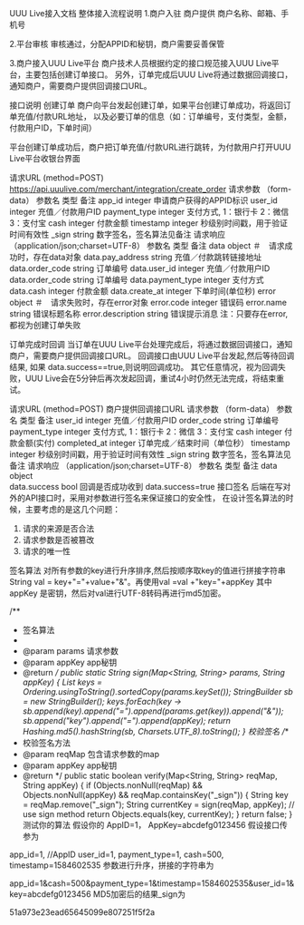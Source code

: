 UUU Live接入文档
整体接入流程说明
1.商户入驻
商户提供 商户名称、邮箱、手机号

2.平台审核
审核通过，分配APPID和秘钥，商户需要妥善保管

3.商户接入UUU Live平台
商户技术人员根据约定的接口规范接入UUU Live平台，主要包括创建订单接口。 
另外，订单完成后UUU Live将通过数据回调接口，通知商户，需要商户提供回调接口URL。

接口说明
创建订单
商户向平台发起创建订单，如果平台创建订单成功，将返回订单充值/付款URL地址， 
以及必要订单的信息（如：订单编号，支付类型，金额，付款用户ID，下单时间）

平台创建订单成功后，商户把订单充值/付款URL进行跳转，为付款用户打开UUU Live平台收银台界面

请求URL (method=POST) 
https://api.uuulive.com/merchant/integration/create_order
请求参数 （form-data）
参数名	类型	备注
app_id	integer	申请商户获得的APPID标识
user_id	integer	充值／付款用户ID
payment_type	integer	支付方式, 1：银行卡 2：微信 3：支付宝
cash	integer	付款金额
timestamp	integer	秒级别时间戳，用于验证时间有效性
_sign	string	数字签名，签名算法见备注
请求响应 （application/json;charset=UTF-8）
参数名	类型	备注
data	object	＃　请求成功时，存在data对象
data.pay_address	string	充值／付款跳转链接地址
data.order_code	string	订单编号
data.user_id	integer	充值／付款用户ID
data.order_code	string	订单编号
data.payment_type	integer	支付方式
data.cash	integer	付款金额
data.create_at	integer	下单时间(单位秒)
error	object	＃　请求失败时，存在error对象
error.code	integer	错误码
error.name	string	错误标题名称
error.description	string	错误提示消息
注：只要存在error,都视为创建订单失败

订单完成时回调
当订单在UUU Live平台处理完成后，将通过数据回调接口，通知商户，需要商户提供回调接口URL。 
回调接口由UUU Live平台发起,然后等待回调结果, 如果 data.success==true,则说明回调成功。 
其它任意情况，视为回调失败，UUU Live会在5分钟后再次发起回调，重试4小时仍然无法完成，将结束重试。

请求URL (method=POST) 
商户提供回调接口URL
请求参数 （form-data）
参数名	类型	备注
user_id	integer	充值／付款用户ID
order_code	string	订单编号
payment_type	integer	支付方式, 1：银行卡 2：微信 3：支付宝
cash	integer	付款金额(实付)
completed_at	integer	订单完成／结束时间（单位秒）
timestamp	integer	秒级别时间戳，用于验证时间有效性
_sign	string	数字签名，签名算法见备注
请求响应 （application/json;charset=UTF-8）
参数名	类型	备注
data	object	
data.success	bool	回调是否成功收到 data.success=true
接口签名
后端在写对外的API接口时，采用对参数进行签名来保证接口的安全性， 
在设计签名算法的时候，主要考虑的是这几个问题： 
1. 请求的来源是否合法 
2. 请求参数是否被篡改 
3. 请求的唯一性

签名算法
对所有参数的key进行升序排序,然后按顺序取key的值进行拼接字符串String val = key+"="+value+"&"。再使用val =val +"key="+appKey 其中appKey 是密钥，然后对val进行UTF-8转码再进行md5加密。

/**
 * 签名算法
 *
 * @param params 请求参数
 * @param appKey app秘钥
 * @return
 */
public static String sign(Map<String, String> params, String appKey) {
    List<String> keys = Ordering.usingToString().sortedCopy(params.keySet());
    StringBuilder sb = new StringBuilder();
    keys.forEach(key -> sb.append(key).append("=").append(params.get(key)).append("&"));
    sb.append("key").append("=").append(appKey);
    return Hashing.md5().hashString(sb, Charsets.UTF_8).toString();
}
校验签名
/**
 * 校验签名方法
 * @param reqMap 包含请求参数的map
 * @param appKey app秘钥
 * @return
 */
public static boolean verify(Map<String, String> reqMap, String appKey) {
    if (Objects.nonNull(reqMap) && Objects.nonNull(appKey) && reqMap.containsKey("_sign")) {
        String key = reqMap.remove("_sign");
        String currentKey = sign(reqMap, appKey);  // use sign method
        return Objects.equals(key, currentKey);
    }
    return false;
}
测试你的算法
假设你的 AppID=1， AppKey=abcdefg0123456 
假设接口传参为

app_id=1,  //AppID
user_id=1,
payment_type=1,
cash=500,
timestamp=1584602535
参数进行升序，拼接的字符串为

app_id=1&cash=500&payment_type=1&timestamp=1584602535&user_id=1&key=abcdefg0123456
MD5加密后的结果_sign为

51a973e23ead65645099e807251f5f2a
